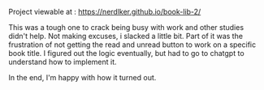 Project viewable at : https://nerdlker.github.io/book-lib-2/

This was a tough one to crack being busy with work and other studies didn't help. Not making excuses, i slacked a little bit. Part of it was the frustration of not getting the read and unread button to work on a specific book title. I figured out the logic eventually, but had to go to chatgpt to understand how to implement it.

In the end, I'm happy with how it turned out.
